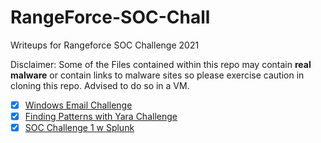 # RangeForce-SOC-Chall
Writeups for Rangeforce SOC Challenge 2021

Disclaimer: Some of the Files contained within this repo may contain **real malware** or contain links to malware sites so please exercise caution in cloning this repo. Advised to do so in a VM.

- [x] [Windows Email Challenge](https://github.com/RyanNgCT/RangeForce-SOC-Chall/blob/main/Email/Email.md)
- [x] [Finding Patterns with Yara Challenge](https://github.com/RyanNgCT/RangeForce-SOC-Chall/blob/main/YARA/yara.md)
- [x] [SOC Challenge 1 w Splunk](https://github.com/RyanNgCT/RangeForce-SOC-Chall/blob/main/Splunk/splunk.md)
